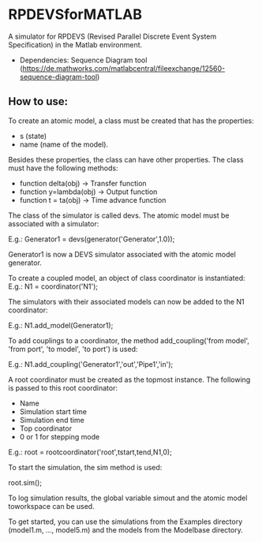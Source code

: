 # RPDEVSforMATLAB
A simulator for RPDEVS (Revised Parallel Discrete Event System Specification) in the Matlab environment.

* Dependencies: Sequence Diagram tool (https://de.mathworks.com/matlabcentral/fileexchange/12560-sequence-diagram-tool)

## How to use:
To create an atomic model, a class must be created that has the properties: 

* s (state) 
* name (name of the model). 


Besides these properties, the class can have other properties.
The class must have the following methods: 

* function delta(obj) -> Transfer function
* function y=lambda(obj) -> Output function
* function t = ta(obj) -> Time advance function

The class of the simulator is called devs. The atomic model must be associated with a simulator:

E.g.: Generator1 = devs(generator('Generator',1.0));

Generator1 is now a DEVS simulator associated with the atomic model generator.

To create a coupled model, an object of class coordinator is instantiated:
E.g.: N1 = coordinator('N1');

The simulators with their associated models can now be added to the N1 coordinator:

E.g.: N1.add_model(Generator1);

To add couplings to a coordinator, the method add_coupling('from model', 'from port', 'to model', 'to port') is used:

E.g.: N1.add_coupling('Generator1','out','Pipe1','in');

A root coordinator must be created as the topmost instance.
The following is passed to this root coordinator:

- Name
- Simulation start time
- Simulation end time
- Top coordinator
- 0 or 1 for stepping mode

E.g.: root = rootcoordinator('root',tstart,tend,N1,0);

To start the simulation, the sim method is used:

root.sim();

To log simulation results, the global variable simout and the atomic model toworkspace can be used.

To get started, you can use the simulations from the Examples directory (model1.m, ..., model5.m) and the models from the Modelbase directory.
